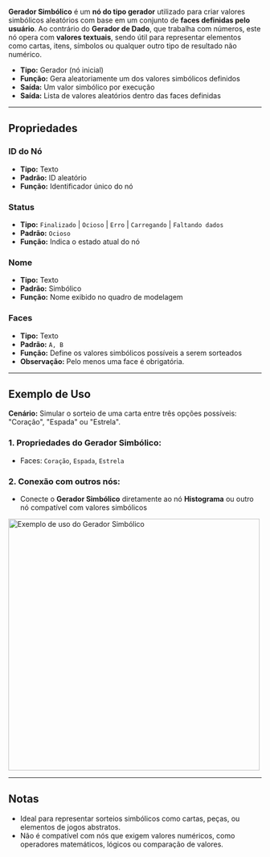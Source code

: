**Gerador Simbólico** é um **nó do tipo gerador** utilizado para criar valores simbólicos aleatórios com base em um conjunto de **faces definidas pelo usuário**. Ao contrário do **Gerador de Dado**, que trabalha com números, este nó opera com **valores textuais**, sendo útil para representar elementos como cartas, itens, símbolos ou qualquer outro tipo de resultado não numérico.

- **Tipo:** Gerador (nó inicial)
- **Função:** Gera aleatoriamente um dos valores simbólicos definidos
- **Saída:** Um valor simbólico por execução
- **Saída:** Lista de valores aleatórios dentro das faces definidas

---

## **Propriedades**

### **ID do Nó**

- **Tipo:** Texto
- **Padrão:** ID aleatório
- **Função:** Identificador único do nó

### **Status**

- **Tipo:** `Finalizado` | `Ocioso` | `Erro` | `Carregando` | `Faltando dados`
- **Padrão:** `Ocioso`
- **Função:** Indica o estado atual do nó

### **Nome**

- **Tipo:** Texto
- **Padrão:** Simbólico
- **Função:** Nome exibido no quadro de modelagem

### **Faces**

- **Tipo:** Texto
- **Padrão:** `A, B`
- **Função:** Define os valores simbólicos possíveis a serem sorteados
- **Observação:** Pelo menos uma face é obrigatória.

---

## **Exemplo de Uso**

**Cenário:** Simular o sorteio de uma carta entre três opções possíveis: "Coração", "Espada" ou "Estrela".

### **1. Propriedades do Gerador Simbólico:**

- Faces: `Coração`, `Espada`, `Estrela`

### **2. Conexão com outros nós:**

- Conecte o **Gerador Simbólico** diretamente ao nó **Histograma** ou outro nó compatível com valores simbólicos

<img src="/images/symbolic.png" width="500px" alt="Exemplo de uso do Gerador Simbólico"/>

---

## **Notas**

- Ideal para representar sorteios simbólicos como cartas, peças, ou elementos de jogos abstratos.
- Não é compatível com nós que exigem valores numéricos, como operadores matemáticos, lógicos ou comparação de valores.
